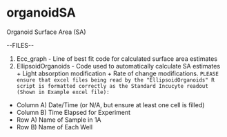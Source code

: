 # organoidSA
Organoid Surface Area (SA) 

--FILES--
1. Ecc_graph - Line of best fit code for calculated surface area estimates
2. EllipsoidOrganoids - Code used to automatically calculate SA estimates + Light absorption modification + Rate of change modifications.
`PLEASE ensure that excel files being read by the "EllipsoidOrganoids" R script is formatted correctly as the Standard Incucyte readout (Shown in Example excel file):`

- Column A) Date/Time (or N/A, but ensure at least one cell is filled)
- Column B) Time Elapsed for Experiment
- Row A) Name of Sample in 1A
- Row B) Name of Each Well 
